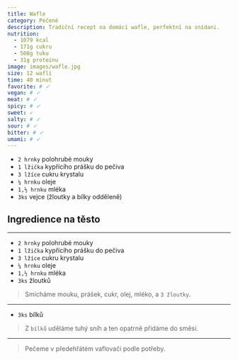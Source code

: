 ```yaml
---
title: Wafle
category: Pečené
description: Tradiční recept na domácí wafle, perfektní na snídani.
nutrition:
  - 1079 kcal
  - 171g cukru
  - 508g tuku
  - 31g proteinu
image: images/wafle.jpg
size: 12 waflí
time: 40 minut
favorite: # ✓ 
vegan: # ✓ 
meat: # ✓ 
spicy: # ✓ 
sweet: ✓
salty: # ✓ 
sour: # ✓
bitter: # ✓
umami: # ✓
---
```


* `2 hrnky` polohrubé mouky
* `1 lžička` kypřícího prášku do pečiva
* `3 lžíce` cukru krystalu
* `¼ hrnku` oleje
* `1,½ hrnku` mléka
* `3ks` vejce (žloutky a bílky odděleně)

## **Ingredience na těsto**

---

* `2 hrnky` polohrubé mouky
* `1 lžička` kypřícího prášku do pečiva
* `3 lžíce` cukru krystalu
* `¼ hrnku` oleje
* `1,½ hrnku` mléka
* `3ks` žloutků

> Smícháme mouku, prášek, cukr, olej, mléko, a `3 žloutky`.

---

* `3ks` bílků

> Z `bílků` uděláme tuhý sníh a ten opatrně přidáme do směsi.

---

> Pečeme v předehřátém vaflovači podle potřeby.
